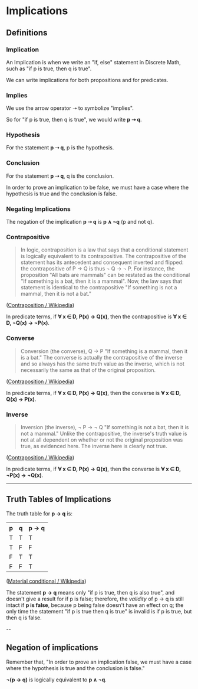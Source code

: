 # Implications

## Definitions

### Implication

An Implication is when we write an "if, else" statement in Discrete Math, such as
"if p is true, then q is true".

We can write implications for both propositions and for predicates.

### Implies

We use the arrow operator ➝ to symbolize "implies". 

So for "if p is true, then q is true", we would write **p ➝ q**.

### Hypothesis

For the statement **p ➝ q**, p is the hypothesis.

### Conclusion

For the statement **p ➝ q**, q is the conclusion.

In order to prove an implication to be false, we must have a case where
the hypothesis is true and the conclusion is false.

### Negating Implications

The negation of the implication **p ➝ q** is **p ∧ ¬q** (p and not q).

### Contrapositive

> In logic, contraposition is a law that says that a conditional statement is logically equivalent to its contrapositive. 
The contrapositive of the statement has its antecedent and consequent inverted and flipped: 
the contrapositive of P → Q is thus ¬ Q → ¬ P. For instance, the proposition "All bats are mammals" can be restated as the conditional "If something is a bat, then it is a mammal". Now, the law says that statement is identical to the contrapositive "If something is not a mammal, then it is not a bat."

([Contraposition / Wikipedia](https://en.wikipedia.org/wiki/Contraposition))

In predicate terms, if **∀ x ∈ D, P(x) → Q(x)**, then the contrapositive is **∀ x ∈ D, ¬Q(x) → ¬P(x)**.

### Converse

> Conversion (the converse), Q → P 
    "If something is a mammal, then it is a bat." 
    The converse is actually the contrapositive of the inverse and so always has the same truth value as the inverse, 
    which is not necessarily the same as that of the original proposition.

([Contraposition / Wikipedia](https://en.wikipedia.org/wiki/Contraposition))

In predicate terms, if **∀ x ∈ D, P(x) → Q(x)**, then the converse is **∀ x ∈ D, Q(x) → P(x)**.

### Inverse

> Inversion (the inverse), ¬ P → ¬ Q
    "If something is not a bat, then it is not a mammal." 
    Unlike the contrapositive, the inverse's truth value is not at all dependent on whether or not the original proposition was true, as evidenced here. 
    The inverse here is clearly not true.

([Contraposition / Wikipedia](https://en.wikipedia.org/wiki/Contraposition))

In predicate terms, if **∀ x ∈ D, P(x) → Q(x)**, then the converse is **∀ x ∈ D, ¬P(x) → ¬Q(x)**.

---

## Truth Tables of Implications

The truth table for **p → q** is:

<table>
<tr>
<th>p</th><th>q</th><th>p → q</th>
</tr>
<tr>
<td>T</td><td>T</td><td>T</td></tr><tr>
<td>T</td><td>F</td><td>F</td></tr><tr>
<td>F</td><td>T</td><td>T</td></tr><tr>
<td>F</td><td>F</td><td>T</td>
</tr>
</table>

([Material conditional / Wikipedia](https://en.wikipedia.org/wiki/Material_conditional#Truth_table))

The statement **p → q** means only "if p is true, then q is also true", and doesn't give a result for if p is false; therefore, the *validity* of p → q is still intact if **p is false**, because p being false doesn't have an effect on q; the only time the statement "if p is true then q is true" is invalid is if p is true, but then q is false.

--

## Negation of implications

Remember that, "In order to prove an implication false, we must have a case where the hypothesis is true and the conclusion is false."

**¬(p → q)** is logically equivalent to **p ∧ ¬q**.


